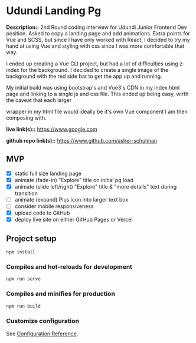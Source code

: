 # Udundi Landing Pg

**Description::** 2nd Round coding interview for Udundi Junior Frontend Dev position. Asked to copy a landing page and add animations. Extra points for Vue and SCSS, but since I have only worked with React, I decided to try my hand at using Vue and styling with css since I was more comfortable that way. 

I ended up creating a Vue CLI project, but had a lot of difficulties using z-index for the background. I decided to create a single image of the background with the red side bar to get the app up and running.

My initial build was using bootstrap's and Vue3's CDN in my index.html page and linking to a single js and css file. This ended up being easy, wirth the caveat that each larger <div> wrapper in my html file would ideally be it's own Vue component I am then composing with.

**live link(s)::** https://www.google.com

**github repo link(s)::** https://www.github.com/asher-schulman
## MVP
- [x] static full size landing page
- [x] animate (fade-in) "Explore" title on initial pg load
- [x] animate (slide left/right) "Explore" title & "more details" text during transition
- [ ] animate (expand) Plus icon  into larger text box 
- [ ] consider mobile responsiveness
- [x] upload code to GitHub
- [x] deploy live site on either GitHub Pages or Vercel

## Project setup
```
npm install
```

### Compiles and hot-reloads for development
```
npm run serve
```

### Compiles and minifies for production
```
npm run build
```

### Customize configuration
See [Configuration Reference](https://cli.vuejs.org/config/).
